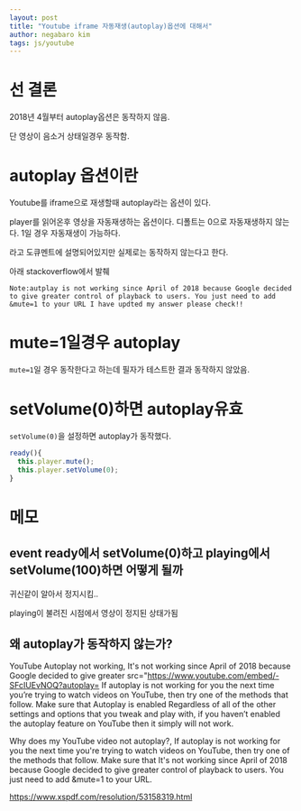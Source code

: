 ```yaml
---
layout: post
title: "Youtube iframe 자동재생(autoplay)옵션에 대해서"
author: negabaro kim
tags: js/youtube
---
```



# 선 결론

2018년 4월부터 autoplay옵션은 동작하지 않음.

단 영상이 음소거 상태일경우 동작함.


# autoplay 옵션이란

Youtube를 iframe으로 재생할때 autoplay라는 옵션이 있다.

player를 읽어온후 영상을 자동재생하는 옵션이다.
디폴트는 0으로 자동재생하지 않는다. 1일 경우 자동재생이 가능하다.


라고 도큐멘트에 설명되어있지만 실제로는 동작하지 않는다고 한다.

아래 stackoverflow에서 발췌

```
Note:autplay is not working since April of 2018 because Google decided to give greater control of playback to users. You just need to add &mute=1 to your URL I have updted my answer please check!! 
```


# mute=1일경우 autoplay

`mute=1`일 경우 동작한다고 하는데 필자가 테스트한 결과 동작하지 않았음.


# setVolume(0)하면 autoplay유효

`setVolume(0)`을 설정하면 autoplay가 동작했다.

```js
ready(){
  this.player.mute();
  this.player.setVolume(0);
}
```


# 메모
 
## event ready에서 setVolume(0)하고 playing에서 setVolume(100)하면 어떻게 될까


귀신같이 알아서 정지시킴..

playing이 불려진 시점에서 영상이 정지된 상태가됨


## 왜 autoplay가 동작하지 않는가?

YouTube Autoplay not working, It's not working since April of 2018 because Google decided to give greater src​="https://www.youtube.com/embed/-SFcIUEvNOQ?autoplay=  If autoplay is not working for you the next time you’re trying to watch videos on YouTube, then try one of the methods that follow. Make sure that Autoplay is enabled Regardless of all of the other settings and options that you tweak and play with, if you haven’t enabled the autoplay feature on YouTube then it simply will not work.

Why does my YouTube video not autoplay?, If autoplay is not working for you the next time you're trying to watch videos on YouTube, then try one of the methods that follow. Make sure that  It's not working since April of 2018 because Google decided to give greater control of playback to users. You just need to add &mute=1 to your URL.

https://www.xspdf.com/resolution/53158319.html
